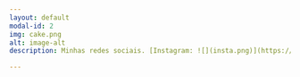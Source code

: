 ```yaml
---
layout: default
modal-id: 2
img: cake.png
alt: image-alt
description: Minhas redes sociais. [Instagram: ![](insta.png)](https://www.instagram.com/alex_alves3/)

---
```

